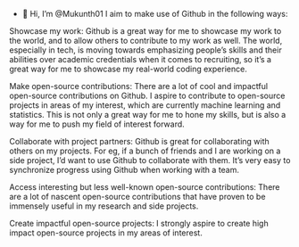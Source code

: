 - 👋 Hi, I’m @Mukunth01
I aim to make use of Github in the following ways:

Showcase my work: Github is a great way for me to showcase my work to the world, and to allow others to contribute to my work as well. The world, especially in tech, is moving towards emphasizing people’s skills and their abilities over academic credentials when it comes to recruiting, so it’s a great way for me to showcase my real-world coding experience.

Make open-source contributions: There are a lot of cool and impactful open-source contributions on Github. I aspire to contribute to open-source projects in areas of my interest, which are currently machine learning and statistics. This is not only a great way for me to hone my skills, but is also a way for me to push my field of interest forward.

Collaborate with project partners: Github is great for collaborating with others on my projects. For eg, if a bunch of friends and I are working on a side project, I’d want to use Github to collaborate with them. It’s very easy to synchronize progress using Github when working with a team.

Access interesting but less well-known open-source contributions: There are a lot of nascent open-source contributions that have proven to be immensely useful in my research and side projects. 

Create impactful open-source projects: I strongly aspire to create high impact open-source projects in my areas of interest.
